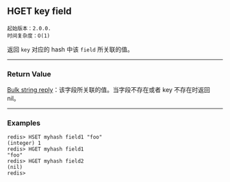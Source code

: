 ## HGET key field

    起始版本：2.0.0.
    时间复杂度：O(1)

返回 `key` 对应的 hash 中该 `field` 所关联的值。

---

### Return Value

[Bulk string reply](../topics/protocol.md#resp-bulk-strings)：该字段所关联的值。当字段不存在或者 key 不存在时返回 nil。

---

### Examples

```
redis> HSET myhash field1 "foo"
(integer) 1
redis> HGET myhash field1
"foo"
redis> HGET myhash field2
(nil)
redis> 
```